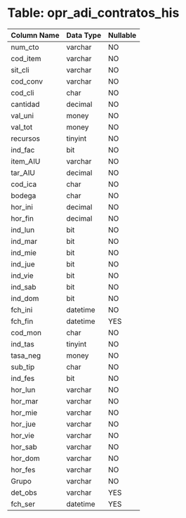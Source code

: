 # Table: opr_adi_contratos_his

| Column Name | Data Type | Nullable |
|-------------|-----------|----------|
| num_cto | varchar | NO |
| cod_item | varchar | NO |
| sit_cli | varchar | NO |
| cod_conv | varchar | NO |
| cod_cli | char | NO |
| cantidad | decimal | NO |
| val_uni | money | NO |
| val_tot | money | NO |
| recursos | tinyint | NO |
| ind_fac | bit | NO |
| item_AIU | varchar | NO |
| tar_AIU | decimal | NO |
| cod_ica | char | NO |
| bodega | char | NO |
| hor_ini | decimal | NO |
| hor_fin | decimal | NO |
| ind_lun | bit | NO |
| ind_mar | bit | NO |
| ind_mie | bit | NO |
| ind_jue | bit | NO |
| ind_vie | bit | NO |
| ind_sab | bit | NO |
| ind_dom | bit | NO |
| fch_ini | datetime | NO |
| fch_fin | datetime | YES |
| cod_mon | char | NO |
| ind_tas | tinyint | NO |
| tasa_neg | money | NO |
| sub_tip | char | NO |
| ind_fes | bit | NO |
| hor_lun | varchar | NO |
| hor_mar | varchar | NO |
| hor_mie | varchar | NO |
| hor_jue | varchar | NO |
| hor_vie | varchar | NO |
| hor_sab | varchar | NO |
| hor_dom | varchar | NO |
| hor_fes | varchar | NO |
| Grupo | varchar | NO |
| det_obs | varchar | YES |
| fch_ser | datetime | YES |
